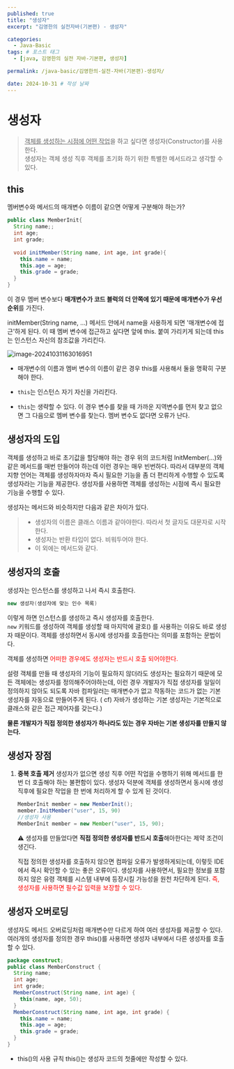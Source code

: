 ```yaml
---
published: true
title: "생성자"
excerpt: "김영한의 실전자바(기본편) - 생성자"

categories:
  - Java-Basic
tags: # 포스트 태그
  - [java, 김영한의 실전 자바-기본편, 생성자] 

permalink: /java-basic/김영한의-실전-자바(기본편)-생성자/

date: 2024-10-31 # 작성 날짜
---
```


# 생성자

>  <u>객체를 생성하는 시점에 어떤 작업</u>을 하고 싶다면 생성자(Constructor)를 사용한다. <br>생성자는 객체 생성 직후 객체를 초기화 하기 위한 특별한 메서드라고 생각할 수 있다.

## this

멤버변수와 메서드의 매개변수 이름이 같으면 어떻게 구분해야 하는가?

```java
public class MemberInit{
  String name;;
  int age;
  int grade;
  
  void initMember(String name, int age, int grade){
    this.name = name;
    this.age = age;
    this.grade = grade;
  }
}
```

이 경우 멤버 변수보다 **매개변수가 코드 블럭의 더 안쪽에 있기 때문에 매개변수가 우선순위**를 가진다. 

initMember(String name, ...) 메서드 안에서 name을 사용하게 되면 '매개변수에 접근'하게 된다. 이 때 멤버 변수에 접근하고 싶다면 앞에 this. 붙여 가리키게 되는데 this는 인스턴스 자신의 참조값을 가리킨다.

![image-20241031163016951](https://nnakki.github.io/images/2024-10-31-%EA%B9%80%EC%98%81%ED%95%9C%EC%9D%98%20%EC%8B%A4%EC%A0%84%20%EC%9E%90%EB%B0%94(%EA%B8%B0%EB%B3%B8%ED%8E%B8)%20-%20%EC%83%9D%EC%84%B1%EC%9E%90/image-20241031163016951.png)

- 매개변수의 이름과 멤버 변수의 이름이 같은 경우 this를 사용해서 둘을 명확히 구분해야 한다.
- `this`는 인스턴스 자기 자신을 가리킨다. 

- `this`는 생략할 수 있다. 이 경우 변수를 찾을 때 가까운 지역변수를 먼저 찾고 없으면 그 다음으로 멤버 변수를 찾는다. 멤버 변수도 없다면 오류가 난다. 

## 생성자의 도입

객체를 생성하고 바로 초기값을 할당해야 하는 경우 위의 코드처럼 InitMember(...)와 같은 메서드를 매번 만들어야 하는데 이런 경우는 매우 빈번하다. 따라서 대부분의 객체 지향 언어는 객체를 생성하자마자 즉시 필요한 기능을 좀 더 편리하게 수행할 수 있도록 생성자라는 기능을 제공한다. 생성자를 사용하면 객체를 생성하는 시점에 즉시 필요한 기능을 수행할 수 있다. 

생성자는 메서드와 비슷하지만 다음과 같은 차이가 있다. 

> - 생성자의 이름은 클래스 이름과 같아야한다. 따라서 첫 글자도 대문자로 시작한다. 
> - 생성자는 반환 타입이 없다. 비워두어야 한다.
> - 이 외에는 메서드와 같다.

## 생성자의 호출

생성자는 인스턴스를 생성하고 나서 즉시 호출한다. 

```java
new 생성자(생성자에 맞는 인수 목록)
```

이렇게 하면 인스턴스를 생성하고 즉시 생성자를 호출한다. <br>`new` 키워드를 생성하여 객체를 생성할 때 마지막에 괄호() 를 사용하는 이유도 바로 생성자 때문이다. 객체를 생성하면서 동시에 생성자를 호출한다는 의미를 포함하는 문법이다. 

객체를 생성하면 <span style="color:red">어떠한 경우에도 생성자는 반드시 호출 되어야한다. </span>

설령 객체를 만들 때 생성자의 기능이 필요하지 않더라도 생성자는 필요하기 때문에 모든 객체에는 생성자를 정의해주어야하는데, 이런 경우 개발자가 직접 생성자를 일일이 정의하지 않아도 되도록 자바 컴파일러는 매개변수가 없고 작동하는 코드가 없는 기본 생성자를 자동으로 만들어주게 된다. ( cf) 자바가 생성하는 기본 생성자는 기본적으로 클래스와 같은 접근 제어자를 갖는다.)

**물론 개발자가 직접 정의한 생성자가 하나라도 있는 경우 자바는 기본 생성자를 만들지 않는다.**



## 생성자 장점

1. **중복 호출 제거**
   생성자가 없으면 생성 직후 어떤 작업을 수행하기 위해 메서드를 한번 더 호출해야 하는 불편함이 있다. 생성자 덕분에 객체를 생성하면서 동시에 생성 직후에 필요한 작업을 한 번에 처리하게 할 수 있게 된 것이다. 

   ```java
   MemberInit member = new MemberInit();
   member.InitMember("user", 15, 90)
   //생성자 사용
   MemberInit member = new Member("user", 15, 90);
   ```

   ⚠️ 생성자를 만들었다면 **직접 정의한 생성자를 반드시 호출**해아한다는 제약 조건이 생긴다.

   직접 정의한 생성자를 호출하지 않으면 컴파일 오류가 발생하게되는데, 이렇듯 IDE에서 즉시 확인할 수 있는 좋은 오류이다. 생성자를 사용하면서, 필요한 정보를 포함하지 않은 유령 객체를 시스템 내부에 등장시킬 가능성을 원천 차단하게 된다. <span style="color:red">즉, 생성자를 사용하면 필수값 입력을 보장할 수 있다. </span>

## 생성자 오버로딩

생성자도 메서드 오버로딩처럼 매개변수만 다르게 하여 여러 생성자를 제공할 수 있다. 
여러개의 생성자를 정의한 경우 this()를 사용하면 생성자 내부에서 다른 생성자를 호출할 수 있다. 

```java
package construct;
public class MemberConstruct {
  String name;
  int age;
  int grade;
  MemberConstruct(String name, int age) {
  	this(name, age, 50);
  }
  MemberConstruct(String name, int age, int grade) {
    this.name = name;
    this.age = age;
    this.grade = grade;
  }
}
```

- this()의 사용 규칙
  this()는 생성자 코드의 첫줄에만 작성할 수 있다.


